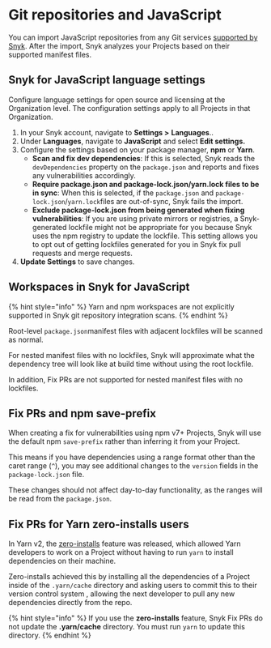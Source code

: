 # Git repositories and JavaScript

You can import JavaScript repositories from any Git services [supported by Snyk](../../scm-ide-and-ci-cd-workflow-and-integrations/snyk-scm-integrations/). After the import, Snyk analyzes your Projects based on their supported manifest files.

## Snyk for JavaScript language settings

Configure language settings for open source and licensing at the Organization level. The configuration settings apply to all Projects in that Organization.

1. In your Snyk account, navigate to **Settings >** **Languages**..
2. Under **Languages**, navigate to **JavaScript** and select **Edit settings.**
3. Configure the settings based on your package manager, **npm** or **Yarn**.
   * **Scan and fix dev dependencies**: If this is selected, Snyk reads the `devDependencies` property on the `package.json` and reports and fixes any vulnerabilities accordingly.
   * **Require package.json and package-lock.json/yarn.lock files to be in sync**: When this is selected, if the `package.json` and `package-lock.json`/`yarn.lock`files are out-of-sync, Snyk fails the import.
   * **Exclude package-lock.json from being generated when fixing vulnerabilities**: If you are using private mirrors or registries, a Snyk-generated lockfile might not be appropriate for you because Snyk uses the npm registry to update the lockfile. This setting allows you to opt out of getting lockfiles generated for you in Snyk fix pull requests and merge requests.
4. **Update Settings** to save changes.

## Workspaces in Snyk for JavaScript

{% hint style="info" %}
Yarn and npm workspaces are not explicitly supported in Snyk git repository integration scans.
{% endhint %}

Root-level `package.json`manifest files with adjacent lockfiles will be scanned as normal.&#x20;

For nested manifest files with no lockfiles, Snyk will approximate what the dependency tree will look like at build time without using the root lockfile.&#x20;

In addition, Fix PRs are not supported for nested manifest files with no lockfiles.

## Fix PRs and npm save-prefix

When creating a fix for vulnerabilities using npm v7+ Projects, Snyk will use the default npm `save-prefix` rather than inferring it from your Project.

This means if you have dependencies using a range format other than the caret range (`^`), you may see additional changes to the `version` fields in the `package-lock.json` file.&#x20;

These changes should not affect day-to-day functionality, as the ranges will be read from the `package.json`.

## Fix PRs for Yarn zero-installs users

In Yarn v2, the [zero-installs](https://yarnpkg.com/features/zero-installs) feature was released, which allowed Yarn developers to work on a Project without having to run `yarn` to install dependencies on their machine.&#x20;

Zero-installs achieved this by installing all the dependencies of a Project inside of the `.yarn/cache` directory and asking users to commit this to their version control system , allowing the next developer to pull any new dependencies directly from the repo.

{% hint style="info" %}
If you use the **zero-installs** feature, Snyk Fix PRs do not update the **.yarn/cache** directory. You must run `yarn` to update this directory.
{% endhint %}

